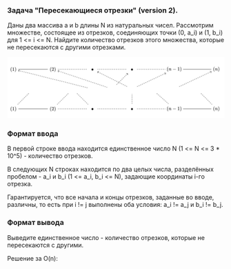 ### Задача "Пересекающиеся отрезки" (version 2).

Даны два массива a и b длины N из натуральных чисел. Рассмотрим множестве, состоящее из отрезков, соединяющих точки (0, a_i) и (1, b_i) для 1 <= i <= N. Найдите количество отрезков этого множества, которые не пересекаются с другими отрезками.

![Иллюстрация к проекту](https://github.com/GiBBS-Matvey/Source-cpp/raw/master/Intersecting_segments(ver.2)/Images/problem_segments.jpg)
### Формат ввода
В первой строке ввода находится единственное число N (1 <= N <= 3 * 10^5) - количество отрезков.

В следующих N строках находится по два целых числа, разделённых пробелом - a_i и b_i (1 <= a_i, b_i <= N), задающие координаты i-го отрезка. 

Гарантируется, что все начала и концы отрезков, заданные во вводе, различны, то есть при i != j выполнены оба условия: a_i != a_j и b_i != b_j.


### Формат вывода
Выведите единственное число - количество отрезков, которые не пересекаются с другими.



Решение за O(n):
